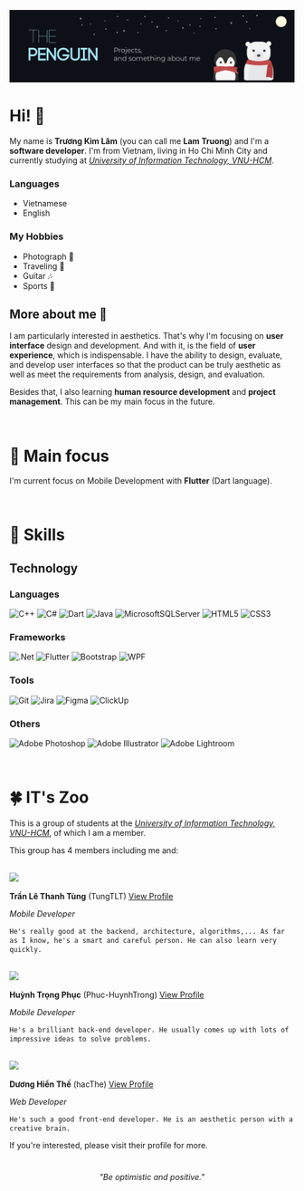 <p align="center">
 <img src="./assets/banner.png" alt="My Banner"></a>
</p>

# Hi! 👋
My name is **Trương Kim Lâm** (you can call me **Lam Truong**) and I'm a **software developer**. I'm from Vietnam, living in Ho Chi Minh City and currently studying at [*University of Information Technology, VNU-HCM*](https://www.uit.edu.vn).

### Languages
* Vietnamese
* English

### My Hobbies
* Photograph 📸
* Traveling 🛫
* Guitar 🎶
* Sports 🏀

## More about me 🐧
I am particularly interested in aesthetics. That's why I'm focusing on **user interface** design and development. And with it, is the field of **user experience**, which is indispensable. I have the ability to design, evaluate, and develop user interfaces so that the product can be truly aesthetic as well as meet the requirements from analysis, design, and evaluation.

Besides that, I also learning **human resource development** and **project management**. This can be my main focus in the future.

<br/>

# 🎯 Main focus
I'm current focus on Mobile Development with **Flutter** (Dart language).

<br/>

# 🤹 Skills
## Technology

### Languages
![C++](https://img.shields.io/badge/c++-%2300599C.svg?style=for-the-badge&logo=c%2B%2B&logoColor=white)
![C#](https://img.shields.io/badge/c%23-%239c4b94.svg?style=for-the-badge&logo=c-sharp&logoColor=white)
![Dart](https://img.shields.io/badge/dart-%230175C2.svg?style=for-the-badge&logo=dart&logoColor=white)
![Java](https://img.shields.io/badge/java-%23ED8B00.svg?style=for-the-badge&logo=java&logoColor=white)
![MicrosoftSQLServer](https://img.shields.io/badge/Microsoft%20SQL%20Sever-CC2927?style=for-the-badge&logo=microsoft%20sql%20server&logoColor=white)
![HTML5](https://img.shields.io/badge/html5-%23E34F26.svg?style=for-the-badge&logo=html5&logoColor=white)
![CSS3](https://img.shields.io/badge/css3-%231572B6.svg?style=for-the-badge&logo=css3&logoColor=white)

### Frameworks
![.Net](https://img.shields.io/badge/.NET-5C2D91?style=for-the-badge&logo=.net&logoColor=white)
![Flutter](https://img.shields.io/badge/Flutter-%2302569B.svg?style=for-the-badge&logo=Flutter&logoColor=white)
![Bootstrap](https://img.shields.io/badge/bootstrap-%23563D7C.svg?style=for-the-badge&logo=bootstrap&logoColor=white)
![WPF](https://img.shields.io/badge/WPF-0078D6?style=for-the-badge&logo=windows&logoColor=white)

### Tools
![Git](https://img.shields.io/badge/git-%23F05033.svg?style=for-the-badge&logo=git&logoColor=white)
![Jira](https://img.shields.io/badge/jira-%23207ef6.svg?style=for-the-badge&logo=jira&logoColor=white)
![Figma](https://img.shields.io/badge/figma-%23F24E1E.svg?style=for-the-badge&logo=figma&logoColor=white)
![ClickUp](https://img.shields.io/badge/clickup-%237c4cfc.svg?&style=for-the-badge&logo=clickup&logoColor=white)

### Others
![Adobe Photoshop](https://img.shields.io/badge/adobe%20photoshop-%23215781.svg?style=for-the-badge&logo=adobephotoshop&logoColor=white)
![Adobe Illustrator](https://img.shields.io/badge/adobe%20illustrator-%23f17707.svg?style=for-the-badge&logo=adobeillustrator&logoColor=white)
![Adobe Lightroom](https://img.shields.io/badge/Adobe%20Lightroom-%2333abfb.svg?style=for-the-badge&logo=Adobe%20Lightroom&logoColor=white)

<br/>

# 🍀 IT's Zoo
This is a group of students at the [*University of Information Technology, VNU-HCM*](https://www.uit.edu.vn), of which I am a member.

This group has 4 members including me and:

<br/>

<a href="https://github.com/TungTLT">
<img src="https://contrib.rocks/image?repo=TungTLT/TungTLT" />
</a>

**Trần Lê Thanh Tùng** (TungTLT) [View Profile](https://github.com/TungTLT)

*Mobile Developer*


    He's really good at the backend, architecture, algorithms,... As far as I know, he's a smart and careful person. He can also learn very quickly.

<br/>

<a href="https://github.com/Phuc-HuynhTrong">
<img src="https://contrib.rocks/image?repo=Phuc-HuynhTrong/Phuc-HuynhTrong" />
</a>

**Huỳnh Trọng Phục** (Phuc-HuynhTrong) [View Profile](https://github.com/Phuc-HuynhTrong)

*Mobile Developer*

    He's a brilliant back-end developer. He usually comes up with lots of impressive ideas to solve problems.

<br/>

<a href="https://github.com/hacThe">
<img src="https://contrib.rocks/image?repo=hacThe/hacThe" />
</a>

**Dương Hiển Thế** (hacThe) [View Profile](https://github.com/hacThe)

*Web Developer*

    He's such a good front-end developer. He is an aesthetic person with a creative brain.

If you're interested, please visit their profile for more.

#
<p align="center"><i>"Be optimistic and positive."</i></p>